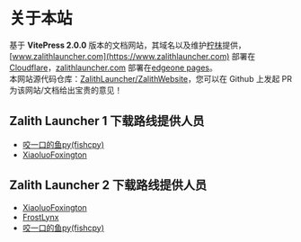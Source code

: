 # 关于本站

基于 **VitePress 2.0.0** 版本的文档网站，其域名以及维护[柠枺](https://lemwood.cn)提供，[www.zalithlauncher.com](https://www.zalithlauncher.com) 部署在[Cloudflare](https://www.cloudflare-cn.com/zh-hans-cn/)，[zalithlauncher.com](https://zalithlauncher.com) 部署在[edgeone pages](https://cloud.tencent.com/act/pro/edgeone_techoday_promotion)。  
本网站源代码仓库：[ZalithLauncher/ZalithWebsite](https://github.com/ZalithLauncher/ZalithWebsite)，您可以在 Github 上发起 PR 为该网站/文档给出宝贵的意见！

## Zalith Launcher 1 下载路线提供人员
- [咬一口的鱼py(fishcpy)](https://github.com/fishcpy)
- [XiaoluoFoxington](https://github.com/XiaoluoFoxington)
## Zalith Launcher 2 下载路线提供人员
- [XiaoluoFoxington](https://github.com/XiaoluoFoxington)
- [FrostLynx](https://frostlynx.work)
- [咬一口的鱼py(fishcpy)](https://github.com/fishcpy)